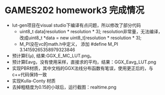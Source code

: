 # GAMES202 homework3 完成情况
* lut-gen项目在visual studio下编译有点问题，所以修改了部分代码
  * uint8_t data[resolution * resolution * 3]; resolution非常量，无法编译，改成uint8_t *data = new uint8_t[resolution * resolution * 3];
  * M_PI没在vc的math.h中定义， 添加 #define M_PI       3.14159265358979323846 
* 预计算E(μ), 结果:GGX_E_MC_LUT.png。
* 预计算Eavg，没有使用采样，直接求的平均，结果：GGX_Eavg_LUT.png
* 实现PBR材质，其中文档的GGX法线分布函数有笔误，使用更正后的，与c++代码保持一致
* 实现Kulla-Conty 材质
* 去掉粗糙度为0.15的小球后，运行截图：realtime.png